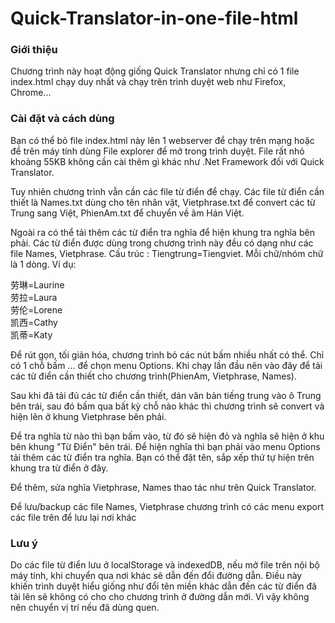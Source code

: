 # Quick-Translator-in-one-file-html
### Giới thiệu

Chương trình này hoạt động giống Quick Translator nhưng chỉ có 1 file index.html chạy duy nhất và chạy trên trình duyệt web như Firefox, Chrome...

### Cài đặt và cách dùng

Bạn có thể bỏ file index.html này lên 1 webserver để chạy trên mạng hoặc để trên máy tính dùng File explorer để mở trong trình duyệt. File rất nhỏ khoảng 55KB không cần cài thêm gì khác như .Net Framework đối với Quick Translator.

Tuy nhiên chương trình vẫn cần các file từ điển để chạy. Các file từ điển cần thiết là Names.txt dùng cho tên nhân vật, Vietphrase.txt để convert các từ Trung sang Việt, PhienAm.txt để chuyển về âm Hán  Việt.

Ngoài ra có thể tải thêm các từ điển tra nghĩa để hiện khung tra nghĩa bên phải. Các từ điển được dùng trong chương trình này đều có dạng như các file Names,  Vietphrase. Cấu trúc : Tiengtrung=Tiengviet. Mỗi chữ/nhóm chữ là 1 dòng. Ví dụ:

 劳琳=Laurine\
 劳拉=Laura\
 劳伦=Lorene\
 凯西=Cathy\
 凯蒂=Katy

Để rút gọn, tối giản hóa, chương trình bỏ các nút bấm nhiều nhất có thể. Chỉ có 1 chỗ bấm ... để chọn menu Options. Khi chạy lần đầu nên vào đây để tải các từ điển cần thiết cho chương trình(PhienAm, Vietphrase, Names).

Sau khi đã tải đủ các từ điển cần thiết, dán văn bản tiếng trung vào ô Trung bên trái, sau đó bấm qua bất kỳ chỗ nào khác thì chương trình sẽ convert và hiện lên ở khung Vietphrase bên phải. 

Để tra nghĩa từ nào thì bạn bấm vào, từ đó sẽ hiện đỏ và nghĩa sẽ hiện ở khu bên khung "Từ Điển" bên trái. Để hiện nghĩa thì bạn phải vào menu Options tải thêm các từ điển tra nghĩa. Bạn có thể đặt tên, sắp xếp thứ tự hiện trên khung tra từ điển ở đây.

Để thêm, sửa nghĩa Vietphrase, Names thao tác như trên Quick Translator.

Để lưu/backup các file Names, Vietphrase chương trình có các menu export các file trên để lưu lại nơi khác

### Lưu ý

Do các file từ điển lưu ở localStorage và indexedDB, nếu mở file trên nội bộ máy tính, khi chuyển qua nơi khác sẽ dẫn đến đổi đường dẫn. Điều này khiến trình duyệt hiểu giống như đổi tên miền khác dẫn đến các từ điển đã tải lên sẽ không có cho cho chương trình ở  đường dẫn mới. Vì vậy không nên chuyển vị trí nếu đã dùng quen.
